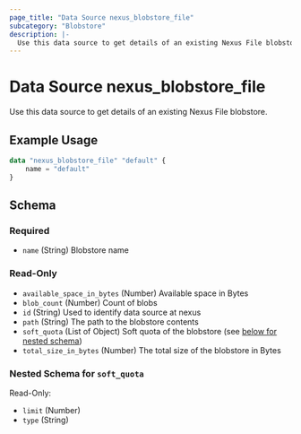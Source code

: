 ```yaml
---
page_title: "Data Source nexus_blobstore_file"
subcategory: "Blobstore"
description: |-
  Use this data source to get details of an existing Nexus File blobstore.
---
```

# Data Source nexus_blobstore_file
Use this data source to get details of an existing Nexus File blobstore.
## Example Usage
```terraform
data "nexus_blobstore_file" "default" {
	name = "default"
}
```
<!-- schema generated by tfplugindocs -->
## Schema

### Required

- `name` (String) Blobstore name

### Read-Only

- `available_space_in_bytes` (Number) Available space in Bytes
- `blob_count` (Number) Count of blobs
- `id` (String) Used to identify data source at nexus
- `path` (String) The path to the blobstore contents
- `soft_quota` (List of Object) Soft quota of the blobstore (see [below for nested schema](#nestedatt--soft_quota))
- `total_size_in_bytes` (Number) The total size of the blobstore in Bytes

<a id="nestedatt--soft_quota"></a>
### Nested Schema for `soft_quota`

Read-Only:

- `limit` (Number)
- `type` (String)

